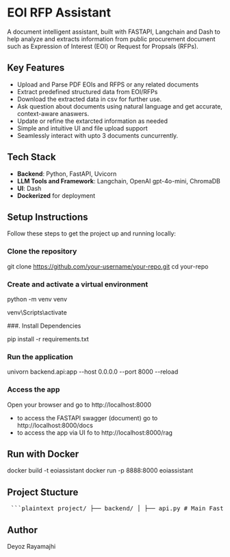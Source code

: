 # EOI RFP Assistant 
A document intelligent assistant, built with FASTAPI, Langchain and  Dash to help analyze and extracts information from public procurement document such as Expression of Interest (EOI) or Request for Propsals (RFPs).

## Key Features

- Upload and Parse PDF EOIs and RFPS or any related documents
- Extract predefined structured data from EOI/RFPs
- Download the extracted data in csv for further use. 
- Ask question about documents using natural language and get accurate, context-aware anaswers.
- Update or refine the extarcted information as needed
- Simple and intuitive UI and file upload support
- Seamlessly interact with upto 3 documents cuncurrently. 


## Tech Stack 

- **Backend**: Python, FastAPI, Uvicorn
- **LLM Tools and Framework**: Langchain, OpenAI gpt-4o-mini, ChromaDB
- **UI**: Dash 
- **Dockerized** for deployment


## Setup Instructions 
Follow these steps to get the project up and running locally:

### Clone the repository 

git clone https://github.com/your-username/your-repo.git
cd your-repo 

### Create and activate a virtual environment 

python -m venv venv

venv\Scripts\activate 

###. Install Dependencies 

pip install -r requirements.txt 

### Run the application  
univorn backend.api:app --host 0.0.0.0 --port 8000 --reload

### Access the app 
Open your browser and go to http://localhost:8000 
 - to access the FASTAPI swagger (document) go to http://localhost:8000/docs
 - to access the app via UI fo to http://localhost:8000/rag

## Run with Docker 

docker build -t eoiassistant
docker run -p 8888:8000 eoiassistant


## Project Stucture 
<pre> ```plaintext project/ ├── backend/ │ ├── api.py # Main FastAPI app (Dash app is mounted here) │ ├── file_ops.py # Functions to handle file upload, deletion, etc. │ ├── extraction_and_rag_service.py # Core logic for extraction and RAG pipelines │ ├── schemas.py # Pydantic BaseModel classes for data structure │ └── vectorstore_chain.py # Logic to create and manage vector stores ├── utils/ │ ├── helper_functions.py # General utility functions │ ├── logger_config.py # Logging configuration │ └── mathjax_utils.py # Utility to format output using MathJax ├── uploads/ # Uploaded PDF files (ignored by Git) ├── vectorestores/ # Generated vector stores (ignored by Git) ├── assets/ # Static assets like images and styles ├── ui.py # Dash UI code ├── requirements.txt # Python dependencies ├── Dockerfile # Docker build instructions └── README.md # Project documentation ``` </pre>

## Author 
Deyoz Rayamajhi
